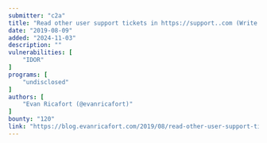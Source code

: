 ```yaml
---
submitter: "c2a"
title: "Read other user support tickets in https://support..com (Write Up)"
date: "2019-08-09"
added: "2024-11-03"
description: ""
vulnerabilities: [
    "IDOR"
]
programs: [
    "undisclosed"
]
authors: [
    "Evan Ricafort (@evanricafort)"
]
bounty: "120"
link: "https://blog.evanricafort.com/2019/08/read-other-user-support-tickets-in.html"
---
```




